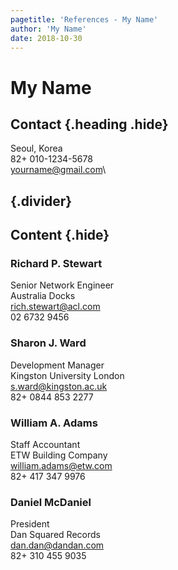 ```yaml
---
pagetitle: 'References - My Name'
author: 'My Name'
date: 2018-10-30
---
```


# My Name

## Contact {.heading .hide}

Seoul, Korea\
82+ 010-1234-5678\
yourname@gmail.com\

## {.divider}

## Content {.hide}

### Richard P. Stewart

Senior Network Engineer\
Australia Docks\
rich.stewart@acl.com\
02 6732 9456

### Sharon J. Ward

Development Manager\
Kingston University London\
s.ward@kingston.ac.uk\
82+ 0844 853 2277

### William A. Adams

Staff Accountant\
ETW Building Company\
william.adams@etw.com\
82+ 417 347 9976

### Daniel McDaniel

President\
Dan Squared Records\
dan.dan@dandan.com\
82+ 310 455 9035
